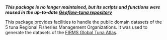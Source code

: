 ***This package is no longer maintained, but its scripts and functions were reused in the up-to-date [Geoflow-tuna repository](https://github.com/firms-gta/geoflow-tunaatlas)***

This package provides facilities to handle the public domain datasets of the 5 tuna Regional Fisheries Management Organizations. 
It was used to generate the datasets of the [FIRMS Global Tuna Atlas](https://www.fao.org/fishery/en/collection/firms-tuna-atlas). 
